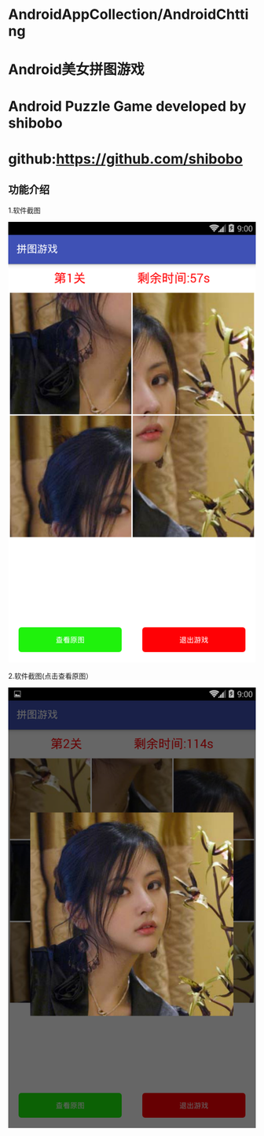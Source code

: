 # AndroidAppCollection/AndroidChtting

# Android美女拼图游戏

# Android Puzzle Game developed by shibobo

# github:https://github.com/shibobo

## 功能介绍

1.软件截图

![android](https://raw.githubusercontent.com/shibobo/AndroidAppCollection/master/android_mypuzzle/arts/1.png)

2.软件截图(点击查看原图）

![android](https://raw.githubusercontent.com/shibobo/AndroidAppCollection/master/android_mypuzzle/arts/2.png)
